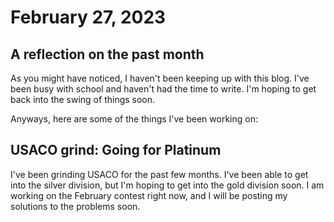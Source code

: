 # February 27, 2023

## A reflection on the past month

As you might have noticed, I haven't been keeping up with this blog. I've been busy with school and haven't had the time to write. I'm hoping to get back into the swing of things soon.

Anyways, here are some of the things I've been working on:

## USACO grind: Going for Platinum

I've been grinding USACO for the past few months. I've been able to get into the silver division, but I'm hoping to get into the gold division soon. I am working on the February contest right now, and I will be posting my solutions to the problems soon.
